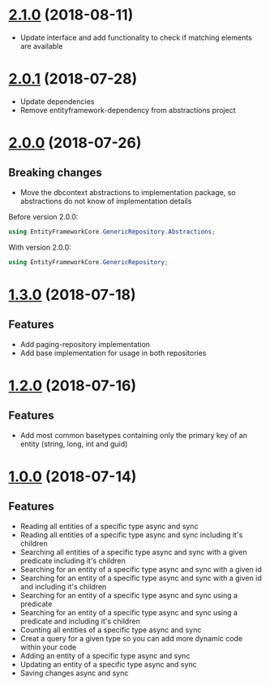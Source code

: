 # [2.1.0](https://www.nuget.org/packages/CleanCodeLabs.EntityFrameworkCore.GenericRepository/2.0.1) (2018-08-11)

* Update interface and add functionality to check if matching elements are available 

# [2.0.1](https://www.nuget.org/packages/CleanCodeLabs.EntityFrameworkCore.GenericRepository/2.0.1) (2018-07-28)

* Update dependencies
* Remove entityframework-dependency from abstractions project

# [2.0.0](https://www.nuget.org/packages/CleanCodeLabs.EntityFrameworkCore.GenericRepository/2.0.0) (2018-07-26)

## Breaking changes

* Move the dbcontext abstractions to implementation package, so abstractions do not know of implementation details

Before version 2.0.0:
```c#
using EntityFrameworkCore.GenericRepository.Abstractions;
```

With version 2.0.0:
```c#
using EntityFrameworkCore.GenericRepository;
```

# [1.3.0](https://www.nuget.org/packages/CleanCodeLabs.EntityFrameworkCore.GenericRepository/1.3.0) (2018-07-18)

## Features

* Add paging-repository implementation
* Add base implementation for usage in both repositories 

# [1.2.0](https://www.nuget.org/packages/CleanCodeLabs.EntityFrameworkCore.GenericRepository/1.2.0) (2018-07-16)

## Features

* Add most common basetypes containing only the primary key of an entity (string, long, int and guid)

# [1.0.0](https://www.nuget.org/packages/CleanCodeLabs.EntityFrameworkCore.GenericRepository/1.0.0) (2018-07-14)

## Features

* Reading all entities of a specific type async and sync
* Reading all entities of a specific type async and sync including it's children
* Searching all entities of a specific type async and sync with a given predicate including it's children
* Searching for an entity of a specific type async and sync with a given id
* Searching for an entity of a specific type async and sync with a given id and including it's children
* Searching for an entity of a specific type async and sync using a predicate
* Searching for an entity of a specific type async and sync using a predicate and including it's children
* Counting all entities of a specific type async and sync
* Creat a query for a given type so you can add more dynamic code within your code
* Adding an entity of a specific type async and sync
* Updating an entity of a specific type async and sync
* Saving changes async and sync

